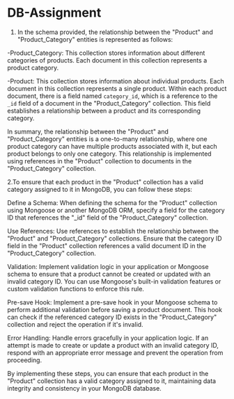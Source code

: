 # DB-Assignment
1. In the schema provided, the relationship between the "Product" and "Product_Category" entities is represented as follows:

-Product_Category: This collection stores information about different categories of products. Each document in this collection represents a product category.

-Product: This collection stores information about individual products. Each document in this collection represents a single product. Within each product document, there is a field named `category_id`, which is a reference to the `_id` field of a document in the "Product_Category" collection. This field establishes a relationship between a product and its corresponding category.

In summary, the relationship between the "Product" and "Product_Category" entities is a one-to-many relationship, where one product category can have multiple products associated with it, but each product belongs to only one category. This relationship is implemented using references in the "Product" collection to documents in the "Product_Category" collection.


2.To ensure that each product in the "Product" collection has a valid category assigned to it in MongoDB, you can follow these steps:

Define a Schema: When defining the schema for the "Product" collection using Mongoose or another MongoDB ORM, specify a field for the category ID that references the "_id" field of the "Product_Category" collection.

Use References: Use references to establish the relationship between the "Product" and "Product_Category" collections. Ensure that the category ID field in the "Product" collection references a valid document ID in the "Product_Category" collection.

Validation: Implement validation logic in your application or Mongoose schema to ensure that a product cannot be created or updated with an invalid category ID. You can use Mongoose's built-in validation features or custom validation functions to enforce this rule.

Pre-save Hook: Implement a pre-save hook in your Mongoose schema to perform additional validation before saving a product document. This hook can check if the referenced category ID exists in the "Product_Category" collection and reject the operation if it's invalid.

Error Handling: Handle errors gracefully in your application logic. If an attempt is made to create or update a product with an invalid category ID, respond with an appropriate error message and prevent the operation from proceeding.

By implementing these steps, you can ensure that each product in the "Product" collection has a valid category assigned to it, maintaining data integrity and consistency in your MongoDB database.
